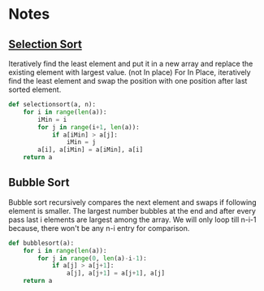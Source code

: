# Notes
## <a href="selectionsort"> Selection Sort </a> 
Iteratively find the least element and put it in a new array and replace the existing element with largest value. (not In place)
For In Place, iteratively find the least element and swap the position with one position after last sorted element.
```Python
def selectionsort(a, n):
    for i in range(len(a)):
        iMin = i
        for j in range(i+1, len(a)):
            if a[iMin] > a[j]:
                iMin = j
        a[i], a[iMin] = a[iMin], a[i]
    return a
```
## <a name="bubblesort">Bubble Sort</a>
Bubble sort recursively compares the next element and swaps if following element is smaller. The largest number bubbles at the end and after every pass last i elements are largest among the array. We will only loop till n-i-1 because, there won't be any n-i entry for comparison.
 
```Python
def bubblesort(a):
    for i in range(len(a)):
        for j in range(0, len(a)-i-1):
            if a[j] > a[j+1]:
                a[j], a[j+1] = a[j+1], a[j]           
    return a 
```